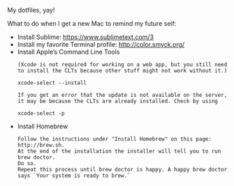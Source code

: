 My dotfiles, yay!

What to do when I get a new Mac to remind my future self:

- Install Sublime: https://www.sublimetext.com/3
- Install my favorite Terminal profile: http://color.smyck.org/
- Install Apple’s Command Line Tools
  ```
  (Xcode is not required for working on a web app, but you still need to install the CLTs because other stuff might not work without it.)

  xcode-select --install

  If you get an error that the update is not available on the server, it may be because the CLTs are already installed. Check by using

  xcode-select -p
  ```
- Install Homebrew
  ```
  Follow the instructions under "Install Homebrew" on this page: http://brew.sh.
  At the end of the installation the installer will tell you to run brew doctor.
  Do so.
  Repeat this process until brew doctor is happy. A happy brew doctor says `Your system is ready to brew.`
  ```
